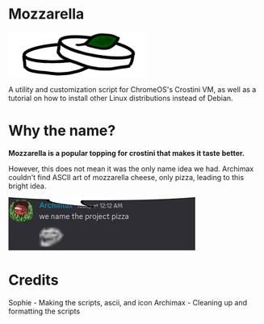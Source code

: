 # Mozzarella
![Mozzarella Logo](mozz.png)

A utility and customization script for ChromeOS's Crostini VM, as well as a tutorial on how to install other Linux distributions instead of Debian.


# Why the name?
**Mozzarella is a popular topping for crostini that makes it taste better.** 

However, this does not mean it was the only name idea we had. Archimax couldn't find ASCII art of mozzarella cheese, only pizza, leading to this bright idea.

![nameitpizza](pizza.png)

# Credits
Sophie - Making the scripts, ascii, and icon
Archimax - Cleaning up and formatting the scripts
